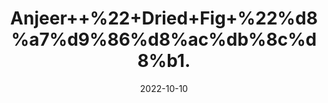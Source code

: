 ---
title: 'Anjeer++%22+Dried+Fig+%22%d8%a7%d9%86%d8%ac%db%8c%d8%b1.'
date: '2022-10-10' 
metatag: '' 
inventory: '0' 
draft: false 
# meta description 
shortDescripton: 'Anjeer%ef%bf%bdis+considered+immensely+beneficial%2c+as+it+is+a+rich+source+of+vitamins+and+minerals%2c+including+vitamin+A%2c+vitamin+C%2c+vitamin+K%2c+potassium'
description: 'Dry+Fruit'
longdescription: ''
featured: True
# product Price
price: '500.0'
# Product Short Description
shortDescription: 'Anjeer%ef%bf%bdis+considered+immensely+beneficial%2c+as+it+is+a+rich+source+of+vitamins+and+minerals%2c+including+vitamin+A%2c+vitamin+C%2c+vitamin+K%2c+potassium'
productID: '7B974574-2025-ED11-9968-005056B3A416'
type: 'products'
category: 'Dry+Fruit' 
thumnailproduct: 'https://eraconnect.blob.core.windows.net/product-images/aminsaddiquidawakhana/7B974574-2025-ED11-9968-005056B3A416.webp' 
images:
  - image: 'https://eraconnect.blob.core.windows.net/product-images/aminsaddiquidawakhana/7B974574-2025-ED11-9968-005056B3A416.webp'  
Variants:
---